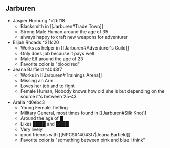 ## Jarburen
- Jasper Hornung ^c2bf18
	- Blacksmith in [[Jarburen#Trade Town]]
	- Strong Male Human around the age of 35
	- always happy to craft new weapons for adventurer
- Elijah Rhoads  ^211c20
	- Works as helper in [[Jarburen#Adventurer's Guild]]
	- Only does job because it pays well
	- Male Elf around the age of 23
	- Favorite color is "blood red"
- Jeana Barfield ^4043f7
	- Works in [[Jarburen#Trainings Arena]]
	- Missing an Arm
	- Loves her job and to fight
	- Female Human, Nobody knows how old she is but depending on the source it's between 25-43
- Aralia ^d0ebc3
	- Young Female Tiefling
	- Military General, most times found in [[Jarburen#Silk Knot]]
	- Around the age of █
	- Likes ████ and ████
	- Very lively
	- good friends with [[NPCS#^4043f7|Jeana Barfield]]
	- Favorite color is "something between pink and blue I think"